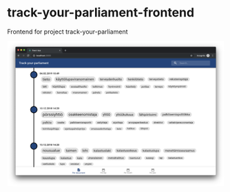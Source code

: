 # track-your-parliament-frontend

Frontend for project track-your-parliament

![alt text](./docs/screenshot.png "Logo Title Text 1")
